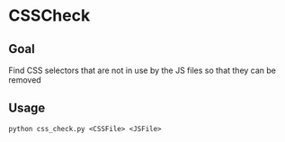 # CSSCheck

## Goal
Find CSS selectors that are not in use by the JS files so that they can be removed

## Usage
`python css_check.py <CSSFile> <JSFile>`
